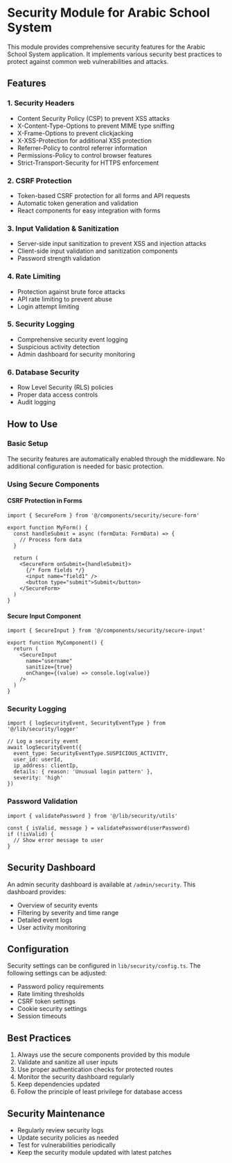 # Security Module for Arabic School System

This module provides comprehensive security features for the Arabic School System application. It implements various security best practices to protect against common web vulnerabilities and attacks.

## Features

### 1. Security Headers
- Content Security Policy (CSP) to prevent XSS attacks
- X-Content-Type-Options to prevent MIME type sniffing
- X-Frame-Options to prevent clickjacking
- X-XSS-Protection for additional XSS protection
- Referrer-Policy to control referrer information
- Permissions-Policy to control browser features
- Strict-Transport-Security for HTTPS enforcement

### 2. CSRF Protection
- Token-based CSRF protection for all forms and API requests
- Automatic token generation and validation
- React components for easy integration with forms

### 3. Input Validation & Sanitization
- Server-side input sanitization to prevent XSS and injection attacks
- Client-side input validation and sanitization components
- Password strength validation

### 4. Rate Limiting
- Protection against brute force attacks
- API rate limiting to prevent abuse
- Login attempt limiting

### 5. Security Logging
- Comprehensive security event logging
- Suspicious activity detection
- Admin dashboard for security monitoring

### 6. Database Security
- Row Level Security (RLS) policies
- Proper data access controls
- Audit logging

## How to Use

### Basic Setup

The security features are automatically enabled through the middleware. No additional configuration is needed for basic protection.

### Using Secure Components

#### CSRF Protection in Forms

```tsx
import { SecureForm } from '@/components/security/secure-form'

export function MyForm() {
  const handleSubmit = async (formData: FormData) => {
    // Process form data
  }
  
  return (
    <SecureForm onSubmit={handleSubmit}>
      {/* Form fields */}
      <input name="field1" />
      <button type="submit">Submit</button>
    </SecureForm>
  )
}
```

#### Secure Input Component

```tsx
import { SecureInput } from '@/components/security/secure-input'

export function MyComponent() {
  return (
    <SecureInput 
      name="username" 
      sanitize={true} 
      onChange={(value) => console.log(value)}
    />
  )
}
```

### Security Logging

```tsx
import { logSecurityEvent, SecurityEventType } from '@/lib/security/logger'

// Log a security event
await logSecurityEvent({
  event_type: SecurityEventType.SUSPICIOUS_ACTIVITY,
  user_id: userId,
  ip_address: clientIp,
  details: { reason: 'Unusual login pattern' },
  severity: 'high'
})
```

### Password Validation

```tsx
import { validatePassword } from '@/lib/security/utils'

const { isValid, message } = validatePassword(userPassword)
if (!isValid) {
  // Show error message to user
}
```

## Security Dashboard

An admin security dashboard is available at `/admin/security`. This dashboard provides:

- Overview of security events
- Filtering by severity and time range
- Detailed event logs
- User activity monitoring

## Configuration

Security settings can be configured in `lib/security/config.ts`. The following settings can be adjusted:

- Password policy requirements
- Rate limiting thresholds
- CSRF token settings
- Cookie security settings
- Session timeouts

## Best Practices

1. Always use the secure components provided by this module
2. Validate and sanitize all user inputs
3. Use proper authentication checks for protected routes
4. Monitor the security dashboard regularly
5. Keep dependencies updated
6. Follow the principle of least privilege for database access

## Security Maintenance

- Regularly review security logs
- Update security policies as needed
- Test for vulnerabilities periodically
- Keep the security module updated with latest patches 
